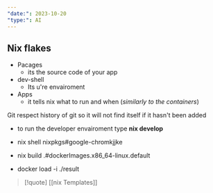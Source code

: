 ```yaml
---
"date:": 2023-10-20
"type:": AI
---
```

## Nix flakes 

- Pacages 
	- its the source code of your app 
- dev-shell 
	- Its u're envairoment 
- Apps 
	- it tells nix what to run and when (*similarly to the containers*)

Git respect history of git so it will not find itself if it hasn't been added


- to run the   developer envairoment type **nix develop**

- nix shell nixpkgs#google-chromkjjke
- nix build .#dockerImages.x86_64-linux.default
- docker load -i ./result


>[!quote] [[nix Templates]]
